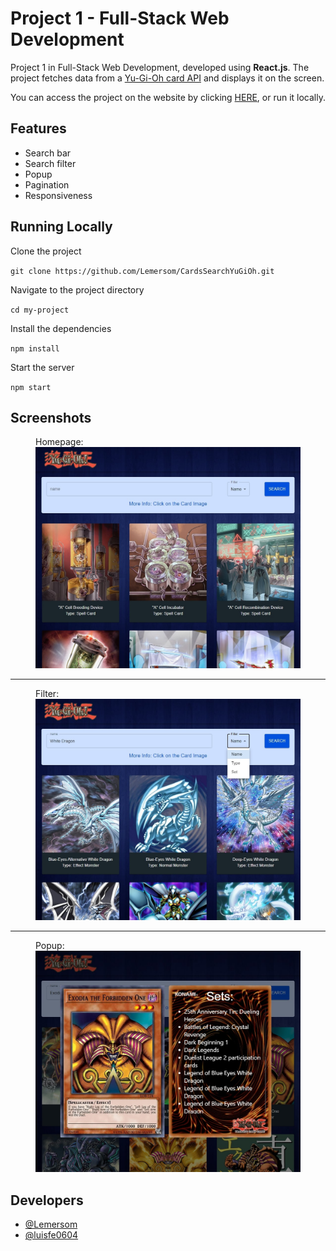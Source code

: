 
# Project 1 - Full-Stack Web Development

Project 1 in Full-Stack Web Development, developed using **React.js**.
The project fetches data from a [Yu-Gi-Oh card API](https://ygoprodeck.com/api-guide/) and displays it on the screen. 

You can access the project on the website by clicking [HERE](https://lemersom.github.io/CardsSearchYuGiOh/), or run it locally.


## Features

- Search bar
- Search filter
- Popup
- Pagination
- Responsiveness


## Running Locally

Clone the project

`git clone https://github.com/Lemersom/CardsSearchYuGiOh.git`

Navigate to the project directory

`cd my-project`

Install the dependencies

`npm install`

Start the server

`npm start`


## Screenshots

<figure>
  <figcaption>Homepage:</figcaption>
  <img src="https://github.com/Lemersom/CardsSearchYuGiOh/blob/main/screenshots/homepage.jpg?raw=true" alt="Homepage">
</figure>  

---  

<figure>
  <figcaption>Filter:</figcaption>
  <img src="https://github.com/Lemersom/CardsSearchYuGiOh/blob/main/screenshots/filters.jpg?raw=true" alt="Filters">
</figure>  

---  

<figure>
  <figcaption>Popup:</figcaption>
  <img src="https://github.com/Lemersom/CardsSearchYuGiOh/blob/main/screenshots/popup.jpg?raw=true" alt="Popup">
</figure>   


## Developers

- [@Lemersom](https://github.com/Lemersom)
- [@luisfe0604](https://github.com/luisfe0604)

